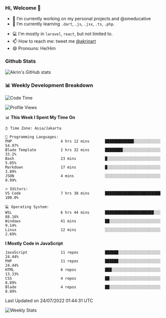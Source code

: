 ### Hi, Welcome 👋

<!--
**akrindev/akrindev** is a ✨ _special_ ✨ repository because its `README.md` (this file) appears on your GitHub profile.

Here are some ideas to get you started:
-->


- 🔭 I’m currently working on my personal projects and @smeducative
- 🌱 I’m currently learning `.dart`, `.js`, `.jsx`, `.ts`, `.php`.
<!-- - 👯 I’m looking to collaborate on -->
<!-- - 🤔 I’m looking for help with ... -->
- 💻 I'm mostly in `laravel`, `react`, but not limited to.
- 📫 How to reach me: tweet me [@akrinart](https://twitter.com/Akrinart)
- 😄 Pronouns: He/Him


### Github Stats
![Akrin's GitHub stats](https://github-readme-stats.vercel.app/api?username=akrindev&show_icons=true&theme=react&count_private=true)

### 📊 Weekly Development Breakdown

<!--START_SECTION:waka-->
![Code Time](http://img.shields.io/badge/Code%20Time-0%20secs-blue)

![Profile Views](http://img.shields.io/badge/Profile%20Views-0-blue)

📊 **This Week I Spent My Time On** 

```text
⌚︎ Time Zone: Asia/Jakarta

💬 Programming Languages: 
PHP                      4 hrs 12 mins       █████████████░░░░░░░░░░░░   54.97% 
Blade Template           2 hrs 32 mins       ████████░░░░░░░░░░░░░░░░░   33.2% 
Bash                     23 mins             █░░░░░░░░░░░░░░░░░░░░░░░░   5.05% 
Markdown                 17 mins             █░░░░░░░░░░░░░░░░░░░░░░░░   3.89% 
JSON                     4 mins              ░░░░░░░░░░░░░░░░░░░░░░░░░   0.99%

🔥 Editors: 
VS Code                  7 hrs 38 mins       █████████████████████████   100.0%

💻 Operating System: 
WSL                      6 hrs 44 mins       ██████████████████████░░░   88.16% 
Windows                  41 mins             ██░░░░░░░░░░░░░░░░░░░░░░░   9.14% 
Linux                    12 mins             ░░░░░░░░░░░░░░░░░░░░░░░░░   2.69%

```

**I Mostly Code in JavaScript** 

```text
JavaScript               11 repos            ██████░░░░░░░░░░░░░░░░░░░   24.44% 
PHP                      11 repos            ██████░░░░░░░░░░░░░░░░░░░   24.44% 
HTML                     6 repos             ███░░░░░░░░░░░░░░░░░░░░░░   13.33% 
CSS                      4 repos             ██░░░░░░░░░░░░░░░░░░░░░░░   8.89% 
Blade                    4 repos             ██░░░░░░░░░░░░░░░░░░░░░░░   8.89%

```



 Last Updated on 24/07/2022 01:44:31 UTC
<!--END_SECTION:waka-->

![Weekly Stats](https://github-readme-stats.vercel.app/api/wakatime?username=akrindev&theme=github_dark&layout=compact)
